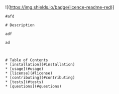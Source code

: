 ![(https://img.shields.io/badge/licence-readme-red)]
    
    
     
    #afd

    # Description

    adf

    ad



    # Table of Contents
    * [installation](#installation)
    * [usage](#usage)
    * [license](#license)
    * [contributing](#contributing)
    * [tests](#tests)
    * [questions](#questions)
    

    

    

    